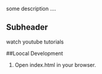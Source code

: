 some description ....


## Subheader

watch youtube tutorials

##Loocal Development 

1. Open index.html in your browser.
